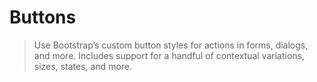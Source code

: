 # Buttons

>  Use Bootstrap’s custom button styles for actions in forms, dialogs, and more.
   Includes support for a handful of contextual variations, sizes, states, and more.
